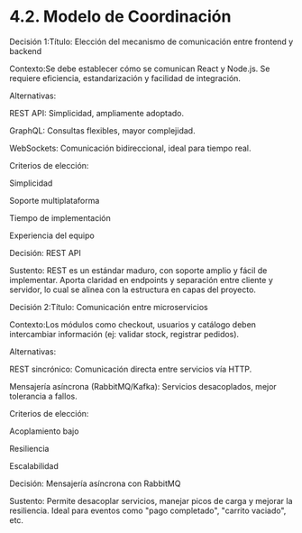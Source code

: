 # 4.2. Modelo de Coordinación

Decisión 1:Título: Elección del mecanismo de comunicación entre frontend y backend

Contexto:Se debe establecer cómo se comunican React y Node.js. Se requiere eficiencia, estandarización y facilidad de integración.

Alternativas:

REST API: Simplicidad, ampliamente adoptado.

GraphQL: Consultas flexibles, mayor complejidad.

WebSockets: Comunicación bidireccional, ideal para tiempo real.

Criterios de elección:

Simplicidad

Soporte multiplataforma

Tiempo de implementación

Experiencia del equipo

Decisión: REST API

Sustento: REST es un estándar maduro, con soporte amplio y fácil de implementar. Aporta claridad en endpoints y separación entre cliente y servidor, lo cual se alinea con la estructura en capas del proyecto.

Decisión 2:Título: Comunicación entre microservicios

Contexto:Los módulos como checkout, usuarios y catálogo deben intercambiar información (ej: validar stock, registrar pedidos).

Alternativas:

REST sincrónico: Comunicación directa entre servicios vía HTTP.

Mensajería asíncrona (RabbitMQ/Kafka): Servicios desacoplados, mejor tolerancia a fallos.

Criterios de elección:

Acoplamiento bajo

Resiliencia

Escalabilidad

Decisión: Mensajería asíncrona con RabbitMQ

Sustento: Permite desacoplar servicios, manejar picos de carga y mejorar la resiliencia. Ideal para eventos como "pago completado", "carrito vaciado", etc.
